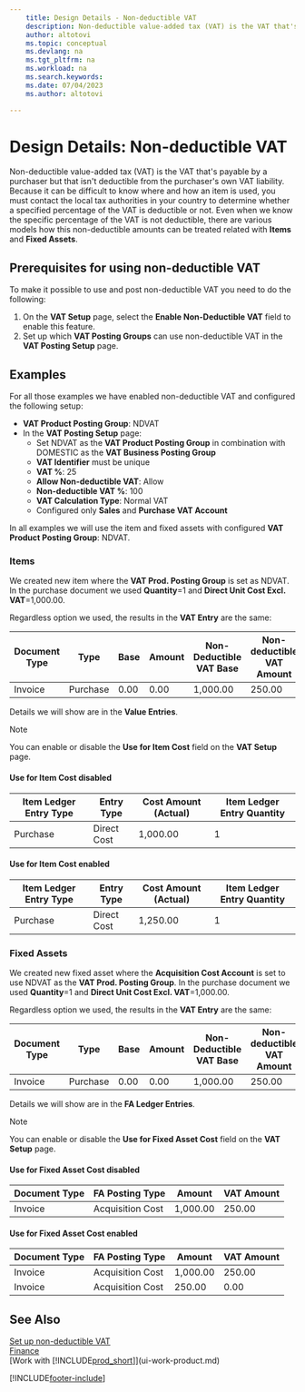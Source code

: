 ```yaml
---
    title: Design Details - Non-deductible VAT
    description: Non-deductible value-added tax (VAT) is the VAT that's payable by a purchaser but that isn't deductible from the purchaser's own VAT liability and it can occure in the purcahse process.
    author: altotovi
    ms.topic: conceptual
    ms.devlang: na
    ms.tgt_pltfrm: na
    ms.workload: na
    ms.search.keywords:
    ms.date: 07/04/2023
    ms.author: altotovi

---
```



# Design Details: Non-deductible VAT

Non-deductible value-added tax (VAT) is the VAT that's payable by a purchaser but that isn't deductible from the purchaser's own VAT liability. Because it can be difficult to know where and how an item is used, you must contact the local tax authorities in your country to determine whether a specified percentage of the VAT is deductible or not. Even when we know the specific percentage of the VAT is not deductible, there are various models how this non-deductible amounts can be treated related with **Items** and **Fixed Assets**.   

## Prerequisites for using non-deductible VAT 

To make it possible to use and post non-deductible VAT you need to do the following: 

1.	On the **VAT Setup** page, select the **Enable Non-Deductible VAT** field to enable this feature.
2.	Set up which **VAT Posting Groups** can use non-deductible VAT in the **VAT Posting Setup** page.

## Examples  

For all those examples we have enabled non-deductible VAT and configured the following setup: 

- **VAT Product Posting Group**: NDVAT  
- In the **VAT Posting Setup** page:   
    - Set NDVAT as the **VAT Product Posting Group** in combination with DOMESTIC as the **VAT Business Posting Group** 
    - **VAT Identifier** must be unique 
    - **VAT %**: 25   
    - **Allow Non-deductible VAT**: Allow 
    - **Non-deductible VAT %**: 100  
    - **VAT Calculation Type**: Normal VAT 
    - Configured only **Sales** and **Purchase VAT Account** 

In all examples we will use the item and fixed assets with configured **VAT Product Posting Group**: NDVAT.

### Items 

We created new item where the **VAT Prod. Posting Group** is set as NDVAT. In the purchase document we used **Quantity**=1 and **Direct Unit Cost Excl. VAT**=1,000.00. 

Regardless option we used, the results in the **VAT Entry** are the same: 

|Document Type|Type|Base|Amount|Non-Deductible VAT Base|Non-deductible VAT Amount| 
|------------|--------------------|----------|---------|----------|---------| 
|Invoice |Purchase |0.00 |0.00 |1,000.00 |250.00 |  

Details we will show are in the **Value Entries**. 

> [!NOTE] 
> You can enable or disable the **Use for Item Cost** field on the **VAT Setup** page.  

#### Use for Item Cost disabled  

|Item Ledger Entry Type|Entry Type|Cost Amount (Actual)|Item Ledger Entry Quantity| 
|------------|--------------------|------------------------|---------|  
|Purchase |Direct Cost |1,000.00 |1 |   

#### Use for Item Cost enabled  

|Item Ledger Entry Type|Entry Type|Cost Amount (Actual)|Item Ledger Entry Quantity|
|------------|--------------------|------------------------|---------| 
|Purchase |Direct Cost |1,250.00 |1 |  

### Fixed Assets 

We created new fixed asset where the **Acquisition Cost Account** is set to use NDVAT as the **VAT Prod. Posting Group**. In the purchase document we used **Quantity**=1 and **Direct Unit Cost Excl. VAT**=1,000.00.  

Regardless option we used, the results in the **VAT Entry** are the same: 

|Document Type|Type|Base|Amount|Non-Deductible VAT Base|Non-deductible VAT Amount| 
|------------|--------------------|----------|---------|----------|---------|  
|Invoice |Purchase |0.00 |0.00 |1,000.00 |250.00 | 

Details we will show are in the **FA Ledger Entries**.

> [!NOTE] 
> You can enable or disable the **Use for Fixed Asset Cost** field on the **VAT Setup** page.  

#### Use for Fixed Asset Cost disabled 

|Document Type|FA Posting Type| Amount|VAT Amount|
|------------|--------------------|------------------------|---------| 
|Invoice |Acquisition Cost |1,000.00 |250.00 |  

#### Use for Fixed Asset Cost enabled  

|Document Type|FA Posting Type|Amount|VAT Amount| 
|------------|--------------------|------------------------|---------| 
|Invoice |Acquisition Cost |1,000.00 |250.00 |  
|Invoice |Acquisition Cost |250.00 |0.00 |  


## See Also  
 [Set up non-deductible VAT](finance-setup-nondeductible-vat.md)  
 [Finance](finance.md)  
 [Work with [!INCLUDE[prod_short](includes/prod_short.md)]](ui-work-product.md)


[!INCLUDE[footer-include](includes/footer-banner.md)]
